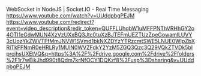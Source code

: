 
WebSocket in NodeJS | Socket.IO - Real Time Messaging
https://www.youtube.com/watch?v=UUddpbgPEJM
https://www.youtube.com/redirect?event=video_description&redir_token=QUFFLUhqbW1uMFFPNThVRHhGY2o4OTI1eGdwMUN4XzVzUXxBQ3Jtc0tuXzBJTEFmUEZTUzZpeGowamlLUVY3cUozYkZWVTFfMmJNVW1SVmd1bkNXZDYzYTRzcmtSWE5LNUE0WlpZbXRiTkFFNmR0eHRLRy1MUlN0WVZFdkY2YzM5ZGQ3Qzc3Q29VQkZTVDk5blprcjhsUXEtVQ&q=https%3A%2F%2Fdrive.google.com%2Fdrive%2Ffolders%2F1r7wEikJhd990t8Qdm7krNfOCY1DQKzf8%3Fusp%3Dsharing&v=UUddpbgPEJM
